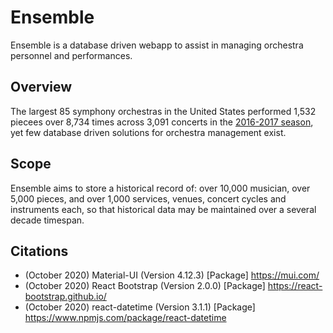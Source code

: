 # Ensemble
Ensemble is a database driven webapp to assist in managing orchestra personnel and performances.

## Overview
The largest 85 symphony orchestras in the United States performed 1,532 piecees over 8,734 times across 3,091 concerts in the [2016-2017 season](https://www.bsomusic.org/stories/the-data-behind-the-2016-2017-orchestra-season/), yet few database driven solutions for orchestra management exist.

## Scope
Ensemble aims to store a historical record of: over 10,000 musician, over 5,000 pieces, and over 1,000 services, venues, concert cycles and instruments each, so that historical data may be maintained over a several decade timespan.

## Citations
- (October 2020) Material-UI (Version 4.12.3) [Package] https://mui.com/
- (October 2020) React Bootstrap (Version 2.0.0) [Package] https://react-bootstrap.github.io/
- (October 2020) react-datetime (Version 3.1.1) [Package] https://www.npmjs.com/package/react-datetime
